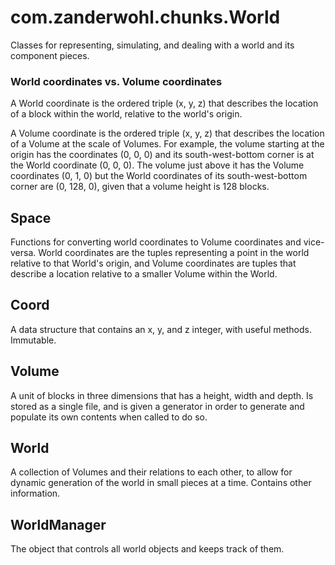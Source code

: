 # com.zanderwohl.chunks.World
Classes for representing, simulating, and dealing with a world and its component pieces.

### World coordinates vs. Volume coordinates

A World coordinate is the ordered triple (x, y, z) that describes the location of a block within the world, relative to
the world's origin.

A Volume coordinate is the ordered triple (x, y, z) that describes the location of a Volume at the scale of Volumes.
For example, the volume starting at the origin has the coordinates (0, 0, 0) and its south-west-bottom corner is at the
World coordinate (0, 0, 0). The volume just above it has the Volume coordinates (0, 1, 0) but the World coordinates of
its south-west-bottom corner are (0, 128, 0), given that a volume height is 128 blocks.

## Space
Functions for converting world coordinates to Volume coordinates and vice-versa. World coordinates are the tuples
representing a point in the world relative to that World's origin, and Volume coordinates are tuples that describe a
location relative to a smaller Volume within the World.

## Coord
A data structure that contains an x, y, and z integer, with useful methods. Immutable.

## Volume

A unit of blocks in three dimensions that has a height, width and depth. Is stored as a single file, and is given a
generator in order to generate and populate its own contents when called to do so.

## World

A collection of Volumes and their relations to each other, to allow for dynamic generation of the world in small pieces
at a time. Contains other information.

## WorldManager
The object that controls all world objects and keeps track of them.
